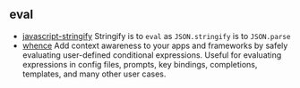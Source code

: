 ## eval

- [javascript-stringify](https://github.com/blakeembrey/javascript-stringify) Stringify is to `eval` as `JSON.stringify` is to `JSON.parse`
- [whence](https://github.com/jonschlinkert/whence) Add context awareness to your apps and frameworks by safely evaluating user-defined conditional expressions. Useful for evaluating expressions in config files, prompts, key bindings, completions, templates, and many other user cases.
